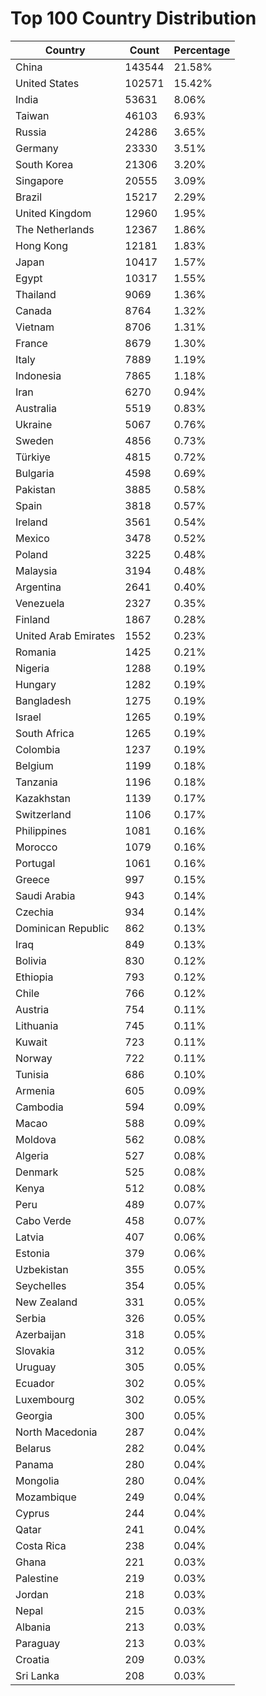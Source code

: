 # Top 100 Country Distribution
| Country | Count | Percentage |
|----|----|----|
| China | 143544 | 21.58% |
| United States | 102571 | 15.42% |
| India | 53631 | 8.06% |
| Taiwan | 46103 | 6.93% |
| Russia | 24286 | 3.65% |
| Germany | 23330 | 3.51% |
| South Korea | 21306 | 3.20% |
| Singapore | 20555 | 3.09% |
| Brazil | 15217 | 2.29% |
| United Kingdom | 12960 | 1.95% |
| The Netherlands | 12367 | 1.86% |
| Hong Kong | 12181 | 1.83% |
| Japan | 10417 | 1.57% |
| Egypt | 10317 | 1.55% |
| Thailand | 9069 | 1.36% |
| Canada | 8764 | 1.32% |
| Vietnam | 8706 | 1.31% |
| France | 8679 | 1.30% |
| Italy | 7889 | 1.19% |
| Indonesia | 7865 | 1.18% |
| Iran | 6270 | 0.94% |
| Australia | 5519 | 0.83% |
| Ukraine | 5067 | 0.76% |
| Sweden | 4856 | 0.73% |
| Türkiye | 4815 | 0.72% |
| Bulgaria | 4598 | 0.69% |
| Pakistan | 3885 | 0.58% |
| Spain | 3818 | 0.57% |
| Ireland | 3561 | 0.54% |
| Mexico | 3478 | 0.52% |
| Poland | 3225 | 0.48% |
| Malaysia | 3194 | 0.48% |
| Argentina | 2641 | 0.40% |
| Venezuela | 2327 | 0.35% |
| Finland | 1867 | 0.28% |
| United Arab Emirates | 1552 | 0.23% |
| Romania | 1425 | 0.21% |
| Nigeria | 1288 | 0.19% |
| Hungary | 1282 | 0.19% |
| Bangladesh | 1275 | 0.19% |
| Israel | 1265 | 0.19% |
| South Africa | 1265 | 0.19% |
| Colombia | 1237 | 0.19% |
| Belgium | 1199 | 0.18% |
| Tanzania | 1196 | 0.18% |
| Kazakhstan | 1139 | 0.17% |
| Switzerland | 1106 | 0.17% |
| Philippines | 1081 | 0.16% |
| Morocco | 1079 | 0.16% |
| Portugal | 1061 | 0.16% |
| Greece | 997 | 0.15% |
| Saudi Arabia | 943 | 0.14% |
| Czechia | 934 | 0.14% |
| Dominican Republic | 862 | 0.13% |
| Iraq | 849 | 0.13% |
| Bolivia | 830 | 0.12% |
| Ethiopia | 793 | 0.12% |
| Chile | 766 | 0.12% |
| Austria | 754 | 0.11% |
| Lithuania | 745 | 0.11% |
| Kuwait | 723 | 0.11% |
| Norway | 722 | 0.11% |
| Tunisia | 686 | 0.10% |
| Armenia | 605 | 0.09% |
| Cambodia | 594 | 0.09% |
| Macao | 588 | 0.09% |
| Moldova | 562 | 0.08% |
| Algeria | 527 | 0.08% |
| Denmark | 525 | 0.08% |
| Kenya | 512 | 0.08% |
| Peru | 489 | 0.07% |
| Cabo Verde | 458 | 0.07% |
| Latvia | 407 | 0.06% |
| Estonia | 379 | 0.06% |
| Uzbekistan | 355 | 0.05% |
| Seychelles | 354 | 0.05% |
| New Zealand | 331 | 0.05% |
| Serbia | 326 | 0.05% |
| Azerbaijan | 318 | 0.05% |
| Slovakia | 312 | 0.05% |
| Uruguay | 305 | 0.05% |
| Ecuador | 302 | 0.05% |
| Luxembourg | 302 | 0.05% |
| Georgia | 300 | 0.05% |
| North Macedonia | 287 | 0.04% |
| Belarus | 282 | 0.04% |
| Panama | 280 | 0.04% |
| Mongolia | 280 | 0.04% |
| Mozambique | 249 | 0.04% |
| Cyprus | 244 | 0.04% |
| Qatar | 241 | 0.04% |
| Costa Rica | 238 | 0.04% |
| Ghana | 221 | 0.03% |
| Palestine | 219 | 0.03% |
| Jordan | 218 | 0.03% |
| Nepal | 215 | 0.03% |
| Albania | 213 | 0.03% |
| Paraguay | 213 | 0.03% |
| Croatia | 209 | 0.03% |
| Sri Lanka | 208 | 0.03% |

